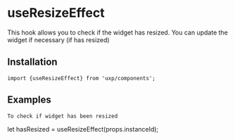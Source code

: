 # useResizeEffect



This hook allows you to check if the widget has resized.
You can update the widget if necessary (if has resized)




## Installation



```tsx
import {useResizeEffect} from 'uxp/components';
```

## Examples



```tsx
To check if widget has been resized
```
 let hasResized = useResizeEffect(props.instanceId);
```

